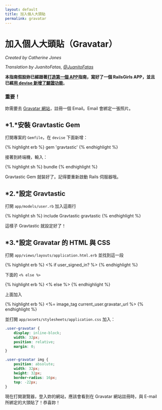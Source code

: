 ```yaml
---
layout: default
title: 加入個人大頭貼
permalink: gravatar
---
```


# 加入個人大頭貼（Gravatar）

*Created by Catherine Jones*

*Translation by JuanitoFatas, [@JuanitoFatas](https://twitter.com/juanitofatas)*

**本指南假設妳已經跟著[打造第一個 APP](/app)指南，寫好了一個 RailsGirls APP，並且已經[用 devise 新增了驗證功能](/devise)**。

### 重要！

妳需要去 [Gravatar 網站](https://en.gravatar.com/)，註冊一個 Email。Email 會綁定一張照片。

## *1.*安裝 Gravtastic Gem

打開專案的 `Gemfile`，在 `devise` 下面新增：

{% highlight erb %}
gem 'gravtastic'
{% endhighlight %}

接著到終端機，輸入：

{% highlight sh %}
bundle
{% endhighlight %}

Gravtastic Gem 就裝好了。記得要重新啟動 Rails 伺服器哦。

## *2.*設定 Gravtastic

打開 `app/models/user.rb` 加入這兩行

{% highlight sh %}
include Gravtastic
gravtastic
{% endhighlight %}

這樣子 Gravtastic 就設定好了！

## *3.*設定 Gravatar 的 HTML 與 CSS

打開 `app/views/layouts/application.html.erb` 並找到這一段

{% highlight erb %}
<% if user_signed_in? %>
{% endhighlight %}

下面的 `<% else %>`

{% highlight erb %}
<% else %>
{% endhighlight %}

上面加入

{% highlight erb %}
<span class="user-gravatar"><%= image_tag current_user.gravatar_url %></span>
{% endhighlight %}

並打開 `app/assets/stylesheets/application.css` 加入：

```css
.user-gravatar {
    display: inline-block;
    width: 32px;
    position: relative;
    margin: 0;
}

.user-gravatar img {
    position: absolute;
    width: 32px;
    height: 32px;
    border-radius: 16px;
    top: -22px;
}
```

現在打開瀏覽器，登入妳的網站，應該會看到在 Gravatar 網站註冊時，與 E-mail 所綁定的大頭貼了！恭喜妳！
